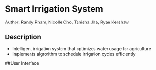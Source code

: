 # Smart Irrigation System

Author: [Randy Pham](https://github.com/randypham037), [Nicolle Cho](https://github.com/ncho015), [Tanisha Jha](https://github.com/tanishajha0608), [Ryan Kershaw]()

## Description 
* Intelligent irrigation system that optimizes water usage for agriculture
* Implements algrorithm to schedule irrigation cycles efficiently
  
##User Interface

